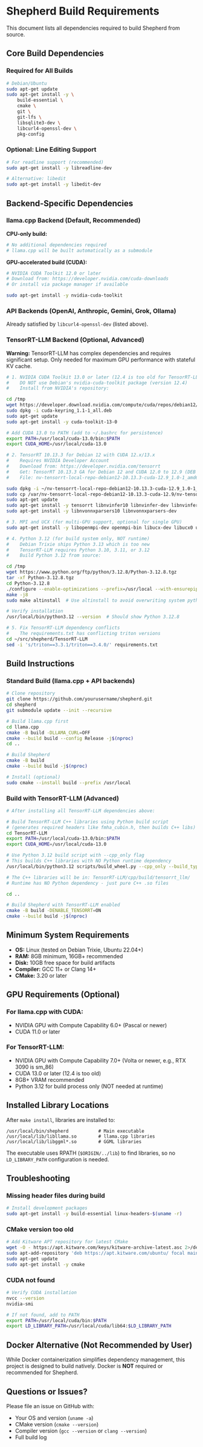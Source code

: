 # Shepherd Build Requirements

This document lists all dependencies required to build Shepherd from source.

## Core Build Dependencies

### Required for All Builds

```bash
# Debian/Ubuntu
sudo apt-get update
sudo apt-get install -y \
    build-essential \
    cmake \
    git \
    git-lfs \
    libsqlite3-dev \
    libcurl4-openssl-dev \
    pkg-config
```

### Optional: Line Editing Support

```bash
# For readline support (recommended)
sudo apt-get install -y libreadline-dev

# Alternative: libedit
sudo apt-get install -y libedit-dev
```

## Backend-Specific Dependencies

### llama.cpp Backend (Default, Recommended)

**CPU-only build:**
```bash
# No additional dependencies required
# llama.cpp will be built automatically as a submodule
```

**GPU-accelerated build (CUDA):**
```bash
# NVIDIA CUDA Toolkit 12.0 or later
# Download from: https://developer.nvidia.com/cuda-downloads
# Or install via package manager if available

sudo apt-get install -y nvidia-cuda-toolkit
```

### API Backends (OpenAI, Anthropic, Gemini, Grok, Ollama)

Already satisfied by `libcurl4-openssl-dev` (listed above).

### TensorRT-LLM Backend (Optional, Advanced)

**Warning:** TensorRT-LLM has complex dependencies and requires significant setup. Only needed for maximum GPU performance with stateful KV cache.

```bash
# 1. NVIDIA CUDA Toolkit 13.0 or later (12.4 is too old for TensorRT-LLM 1.1.0+)
#    DO NOT use Debian's nvidia-cuda-toolkit package (version 12.4)
#    Install from NVIDIA's repository:

cd /tmp
wget https://developer.download.nvidia.com/compute/cuda/repos/debian12/x86_64/cuda-keyring_1.1-1_all.deb
sudo dpkg -i cuda-keyring_1.1-1_all.deb
sudo apt-get update
sudo apt-get install -y cuda-toolkit-13-0

# Add CUDA 13.0 to PATH (add to ~/.bashrc for persistence)
export PATH=/usr/local/cuda-13.0/bin:$PATH
export CUDA_HOME=/usr/local/cuda-13.0

# 2. TensorRT 10.13.3 for Debian 12 with CUDA 12.x/13.x
#    Requires NVIDIA Developer Account
#    Download from: https://developer.nvidia.com/tensorrt
#    Get: TensorRT 10.13.3 GA for Debian 12 and CUDA 12.0 to 12.9 (DEB local repo)
#    File: nv-tensorrt-local-repo-debian12-10.13.3-cuda-12.9_1.0-1_amd64.deb

sudo dpkg -i ~/nv-tensorrt-local-repo-debian12-10.13.3-cuda-12.9_1.0-1_amd64.deb
sudo cp /var/nv-tensorrt-local-repo-debian12-10.13.3-cuda-12.9/nv-tensorrt-local-*-keyring.gpg /usr/share/keyrings/
sudo apt-get update
sudo apt-get install -y tensorrt libnvinfer10 libnvinfer-dev libnvinfer-plugin10 libnvinfer-plugin-dev
sudo apt-get install -y libnvonnxparsers10 libnvonnxparsers-dev

# 3. MPI and UCX (for multi-GPU support, optional for single GPU)
sudo apt-get install -y libopenmpi-dev openmpi-bin libucx-dev libucx0 ucx-utils

# 4. Python 3.12 (for build system only, NOT runtime)
#    Debian Trixie ships Python 3.13 which is too new
#    TensorRT-LLM requires Python 3.10, 3.11, or 3.12
#    Build Python 3.12 from source:

cd /tmp
wget https://www.python.org/ftp/python/3.12.8/Python-3.12.8.tgz
tar -xf Python-3.12.8.tgz
cd Python-3.12.8
./configure --enable-optimizations --prefix=/usr/local --with-ensurepip=install
make -j8
sudo make altinstall  # Use altinstall to avoid overwriting system python3

# Verify installation
/usr/local/bin/python3.12 --version  # Should show Python 3.12.8

# 5. Fix TensorRT-LLM dependency conflicts
#    The requirements.txt has conflicting triton versions
cd ~/src/shepherd/TensorRT-LLM
sed -i 's/triton==3.3.1/triton==3.4.0/' requirements.txt
```

## Build Instructions

### Standard Build (llama.cpp + API backends)

```bash
# Clone repository
git clone https://github.com/yourusername/shepherd.git
cd shepherd
git submodule update --init --recursive

# Build llama.cpp first
cd llama.cpp
cmake -B build -DLLAMA_CURL=OFF
cmake --build build --config Release -j$(nproc)
cd ..

# Build Shepherd
cmake -B build
cmake --build build -j$(nproc)

# Install (optional)
sudo cmake --install build --prefix /usr/local
```

### Build with TensorRT-LLM (Advanced)

```bash
# After installing all TensorRT-LLM dependencies above:

# Build TensorRT-LLM C++ libraries using Python build script
# (generates required headers like fmha_cubin.h, then builds C++ libs)
cd TensorRT-LLM
export PATH=/usr/local/cuda-13.0/bin:$PATH
export CUDA_HOME=/usr/local/cuda-13.0

# Use Python 3.12 build script with --cpp_only flag
# This builds C++ libraries with NO Python runtime dependency
/usr/local/bin/python3.12 scripts/build_wheel.py --cpp_only --build_type=Release --no-venv

# The C++ libraries will be in: TensorRT-LLM/cpp/build/tensorrt_llm/
# Runtime has NO Python dependency - just pure C++ .so files

cd ..

# Build Shepherd with TensorRT-LLM enabled
cmake -B build -DENABLE_TENSORRT=ON
cmake --build build -j$(nproc)
```

## Minimum System Requirements

- **OS:** Linux (tested on Debian Trixie, Ubuntu 22.04+)
- **RAM:** 8GB minimum, 16GB+ recommended
- **Disk:** 10GB free space for build artifacts
- **Compiler:** GCC 11+ or Clang 14+
- **CMake:** 3.20 or later

## GPU Requirements (Optional)

### For llama.cpp with CUDA:
- NVIDIA GPU with Compute Capability 6.0+ (Pascal or newer)
- CUDA 11.0 or later

### For TensorRT-LLM:
- NVIDIA GPU with Compute Capability 7.0+ (Volta or newer, e.g., RTX 3090 is sm_86)
- CUDA 13.0 or later (12.4 is too old)
- 8GB+ VRAM recommended
- Python 3.12 for build process only (NOT needed at runtime)

## Installed Library Locations

After `make install`, libraries are installed to:
```
/usr/local/bin/shepherd           # Main executable
/usr/local/lib/libllama.so        # llama.cpp libraries
/usr/local/lib/libggml*.so        # GGML libraries
```

The executable uses RPATH (`$ORIGIN/../lib`) to find libraries, so no `LD_LIBRARY_PATH` configuration is needed.

## Troubleshooting

### Missing header files during build
```bash
# Install development packages
sudo apt-get install -y build-essential linux-headers-$(uname -r)
```

### CMake version too old
```bash
# Add Kitware APT repository for latest CMake
wget -O - https://apt.kitware.com/keys/kitware-archive-latest.asc 2>/dev/null | gpg --dearmor - | sudo tee /etc/apt/trusted.gpg.d/kitware.gpg >/dev/null
sudo apt-add-repository 'deb https://apt.kitware.com/ubuntu/ focal main'
sudo apt-get update
sudo apt-get install -y cmake
```

### CUDA not found
```bash
# Verify CUDA installation
nvcc --version
nvidia-smi

# If not found, add to PATH
export PATH=/usr/local/cuda/bin:$PATH
export LD_LIBRARY_PATH=/usr/local/cuda/lib64:$LD_LIBRARY_PATH
```

## Docker Alternative (Not Recommended by User)

While Docker containerization simplifies dependency management, this project is designed to build natively. Docker is **NOT** required or recommended for Shepherd.

## Questions or Issues?

Please file an issue on GitHub with:
- Your OS and version (`uname -a`)
- CMake version (`cmake --version`)
- Compiler version (`gcc --version` or `clang --version`)
- Full build log
